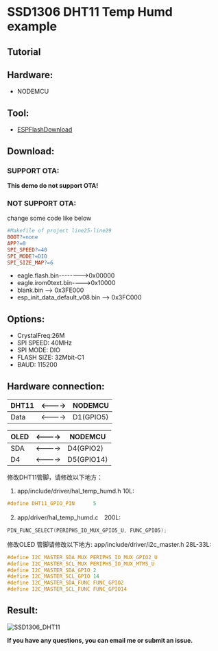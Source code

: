 # SSD1306 DHT11 Temp Humd example

## Tutorial


## Hardware:
* NODEMCU

## Tool:
* [ESPFlashDownload](https://www.espressif.com/sites/default/files/tools/flash_download_tools_v3.6.4.rar)

## Download:

### SUPPORT OTA:

**This demo do not support OTA!**

### NOT SUPPORT OTA:

change some code like below
```makefile
#Makefile of project line25-line29
BOOT?=none
APP?=0
SPI_SPEED?=40
SPI_MODE?=DIO
SPI_SIZE_MAP?=6
```

* eagle.flash.bin-------->0x00000
* eagle.irom0text.bin---->0x10000
* blank.bin --> 0x3FE000
* esp_init_data_default_v08.bin --> 0x3FC000

## Options:
* CrystalFreq:26M
* SPI SPEED: 40MHz
* SPI MODE: DIO
* FLASH SIZE: 32Mbit-C1
* BAUD: 115200

## Hardware connection:

DHT11|<---->|NODEMCU
-|-|-
Data|<---->| D1(GPIO5)

OLED|<---->|NODEMCU
-|-|-
SDA|<---->| D4(GPIO2)
D4|<---->|D5(GPIO14)

修改DHT11管脚，请修改以下地方：
1. app/include/driver/hal_temp_humd.h 10L: 
```C
#define DHT11_GPIO_PIN      5
```
2. app/driver/hal_temp_humd.c　200L:
```C
PIN_FUNC_SELECT(PERIPHS_IO_MUX_GPIO5_U, FUNC_GPIO5);
```

修改OLED 管脚请修改以下地方:
app/include/driver/i2c_master.h 28L-33L:
```C
#define I2C_MASTER_SDA_MUX PERIPHS_IO_MUX_GPIO2_U
#define I2C_MASTER_SCL_MUX PERIPHS_IO_MUX_MTMS_U
#define I2C_MASTER_SDA_GPIO 2
#define I2C_MASTER_SCL_GPIO 14
#define I2C_MASTER_SDA_FUNC FUNC_GPIO2
#define I2C_MASTER_SCL_FUNC FUNC_GPIO14
```

## Result:

![SSD1306_DHT11](https://makingfun.oss-cn-qingdao.aliyuncs.com/zhihu-IAMLIUBO/SSD1306_DHT11.jpg)

**If you have any questions, you can email me or submit an issue.**


